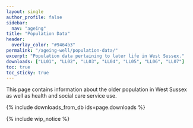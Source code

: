 ```yaml
---
layout: single
author_profile: false
sidebar:
  nav: "ageing"
title: "Population Data"
header:
  overlay_color: "#9464b3"
permalink: "/ageing-well/population-data/"
excerpt: "Population data pertaining to later life in West Sussex."
downloads: ["LL01", "LL02", "LL03", "LL04", "LL05", "LL06", "LL07"]
toc: true
toc_sticky: true
---
```


This page contains information about the older population in West Sussex as well as health and social care service use.

{% include downloads_from_db ids=page.downloads %}

{% include wip_notice %}